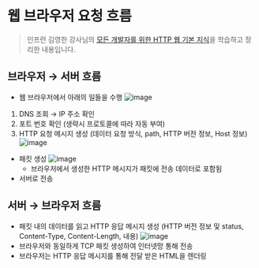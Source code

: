 # 웹 브라우저 요청 흐름
> 인프런 김영한 강사님의 [모든 개발자를 위한 HTTP 웹 기본 지식](https://www.inflearn.com/course/http-%EC%9B%B9-%EB%84%A4%ED%8A%B8%EC%9B%8C%ED%81%AC#)을 학습하고 정리한 내용입니다.

## 브라우저 → 서버 흐름
-  웹 브라우저에서 아래의 일들을 수행
  ![image](https://github.com/makepin2r/TIL/assets/39889583/5173a8ac-20e5-4bce-a254-42ac05808717)
  1) DNS 조회 → IP 주소 확인
  2) 포트 번호 확인 (생략시 프로토콜에 따라 자동 부여)
  3) HTTP 요청 메시지 생성 (데이터 요청 방식, path, HTTP 버전 정보, Host 정보)
     ![image](https://github.com/makepin2r/TIL/assets/39889583/b6aa41fe-2702-4de0-b78d-6e7e552ec557)
- 패킷 생성
  ![image](https://github.com/makepin2r/TIL/assets/39889583/ed9591e4-03d2-4d33-8e6f-539a1e8d3ce4)
  - 브라우저에서 생성한 HTTP 메시지가 패킷에 전송 데이터로 포함됨
- 서버로 전송

## 서버 → 브라우저 흐름
- 패킷 내의 데이터를 읽고 HTTP 응답 메시지 생성 (HTTP 버전 정보 및 status, Content-Type, Content-Length, 내용)
  ![image](https://github.com/makepin2r/TIL/assets/39889583/5a19435e-7d19-4a81-b472-e11dc6120921)
- 브라우저와 동일하게 TCP 패킷 생성하여 인터넷망 통해 전송
- 브라우저는 HTTP 응답 메시지를 통해 전달 받은 HTML을 렌더링
